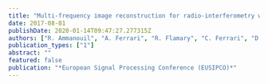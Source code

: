 ```yaml
---
title: "Multi-frequency image reconstruction for radio-interferometry with self-tuned regularization parameters"
date: 2017-08-01
publishDate: 2020-01-14T09:47:27.277315Z
authors: ["R. Ammanouil", "A. Ferrari", "R. Flamary", "C. Ferrari", "D. Mary"]
publication_types: ["1"]
abstract: ""
featured: false
publication: "*European Signal Processing Conference (EUSIPCO)*"
---
```


